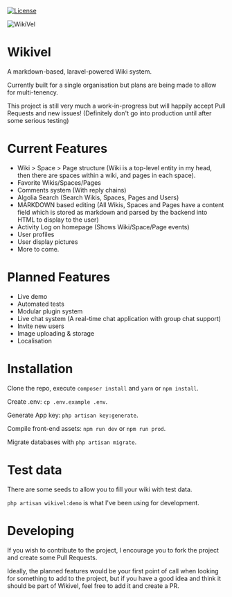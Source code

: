 [![License](https://github.com/Stokoe0990/wikivel/blob/master/LICENSE)](https://github.com/Stokoe0990/wikivel)

![WikiVel](https://github.com/Stokoe0990/wikivel/blob/master/wikivel.png)

# Wikivel

A markdown-based, laravel-powered Wiki system.

Currently built for a single organisation but plans are being made to allow for multi-tenency.

This project is still very much a work-in-progress but will happily accept Pull Requests and new issues!
(Definitely don't go into production until after some serious testing)

# Current Features
 * Wiki > Space > Page structure (Wiki is a top-level entity in my head, then there are spaces within a wiki, and pages in each space).
 * Favorite Wikis/Spaces/Pages
 * Comments system (With reply chains)
 * Algolia Search (Search Wikis, Spaces, Pages and Users)
 * MARKDOWN based editing (All Wikis, Spaces and Pages have a content field which is stored as markdown and parsed by the backend into HTML to display to the user)
 * Activity Log on homepage (Shows Wiki/Space/Page events)
 * User profiles
 * User display pictures
 * More to come.

# Planned Features
 * Live demo
 * Automated tests
 * Modular plugin system 
 * Live chat system (A real-time chat application with group chat support)
 * Invite new users
 * Image uploading & storage
 * Localisation
 

# Installation

Clone the repo, execute `composer install` and `yarn` or `npm install`.

Create .env: `cp .env.example .env`.

Generate App key: `php artisan key:generate`.

Compile front-end assets: `npm run dev` or `npm run prod`.

Migrate databases with `php artisan migrate`.

# Test data

There are some seeds to allow you to fill your wiki with test data.

`php artisan wikivel:demo` is what I've been using for development.

# Developing

If you wish to contribute to the project, I encourage you to fork the project and create some Pull Requests.

Ideally, the planned features would be your first point of call when looking for something to add to the project, but if you have a good idea and think it should be part of Wikivel, feel free to add it and create a PR.

